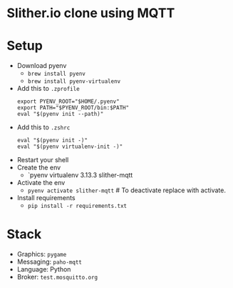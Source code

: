 # Slither.io clone using MQTT

# Setup
- Download pyenv 
  - `brew install pyenv`
  - `brew install pyenv-virtualenv`
- Add this to `.zprofile`
  ```
  export PYENV_ROOT="$HOME/.pyenv"
  export PATH="$PYENV_ROOT/bin:$PATH"
  eval "$(pyenv init --path)"
   ```
- Add this to `.zshrc`
  ```
  eval "$(pyenv init -)"
  eval "$(pyenv virtualenv-init -)"
  ```
- Restart your shell
- Create the env
  - `pyenv virtualenv 3.13.3 slither-mqtt 
- Activate the env
  - `pyenv activate slither-mqtt` # To deactivate replace with activate.
- Install requirements
  - `pip install -r requirements.txt`

# Stack
- Graphics: `pygame`
- Messaging: `paho-mqtt`
- Language: Python
- Broker: `test.mosquitto.org`
